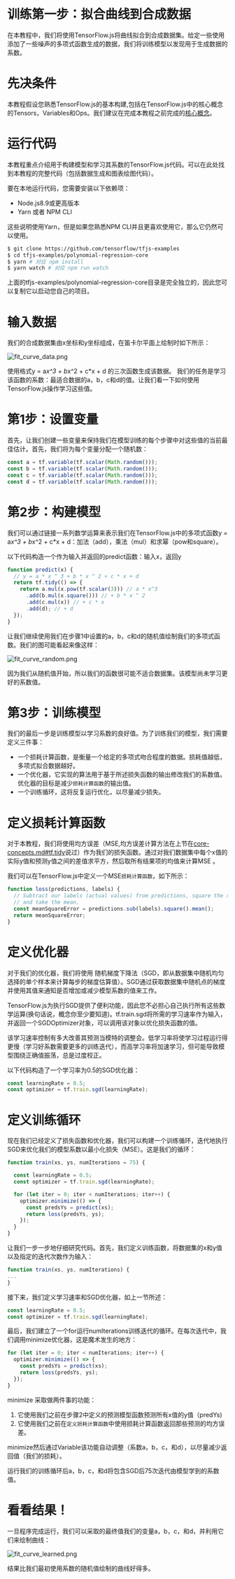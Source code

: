 # 训练第一步：拟合曲线到合成数据
在本教程中，我们将使用TensorFlow.js将曲线拟合到合成数据集。给定一些使用添加了一些噪声的多项式函数生成的数据，我们将训练模型以发现用于生成数据的系数。

# 先决条件
本教程假设您熟悉TensorFlow.js的基本构建,包括在TensorFlow.js中的核心概念的Tensors，Variables和Ops。我们建议在完成本教程之前完成的[核心概念](./core-concepts.md)。

# 运行代码
本教程重点介绍用于构建模型和学习其系数的TensorFlow.js代码。可以在此处找到本教程的完整代码（包括数据生成和图表绘图代码）。

要在本地运行代码，您需要安装以下依赖项：
* Node.js8.9或更高版本
* Yarn 或者 NPM CLI

这些说明使用Yarn，但是如果您熟悉NPM CLI并且更喜欢使用它，那么它仍然可以使用。
```sh
$ git clone https://github.com/tensorflow/tfjs-examples
$ cd tfjs-examples/polynomial-regression-core
$ yarn # 对应 npm install
$ yarn watch # 对应 npm run watch
```
上面的tfjs-examples/polynomial-regression-core目录是完全独立的，因此您可以复制它以启动您自己的项目。

# 输入数据
我们的合成数据集由x坐标和y坐标组成，在笛卡尔平面上绘制时如下所示：

![fit_curve_data.png](./pics/fit_curve_data.png)

使用格式y = a*x^3 + b*x^2 + c*x + d 的三次函数生成该数据。
我们的任务是学习该函数的系数：最适合数据的a，b，c和d的值。让我们看一下如何使用TensorFlow.js操作学习这些值。

# 第1步：设置变量
首先，让我们创建一些变量来保持我们在模型训练的每个步骤中对这些值的当前最佳估计。首先，我们将为每个变量分配一个随机数：
```js
const a = tf.variable(tf.scalar(Math.random()));
const b = tf.variable(tf.scalar(Math.random()));
const c = tf.variable(tf.scalar(Math.random()));
const d = tf.variable(tf.scalar(Math.random()));
```

# 第2步：构建模型

我们可以通过链接一系列数学运算来表示我们在TensorFlow.js中的多项式函数y = a*x^3 + b*x^2 + c*x + d：加法（add），乘法（mul）和求幂（pow和square）。

以下代码构造一个作为输入并返回的predict函数：输入x，返回y

```js
function predict(x) {
  // y = a * x ^ 3 + b * x ^ 2 + c * x + d
  return tf.tidy(() => {
    return a.mul(x.pow(tf.scalar(3))) // a * x^3
      .add(b.mul(x.square())) // + b * x ^ 2
      .add(c.mul(x)) // + c * x
      .add(d); // + d
  });
}
```

让我们继续使用我们在步骤1中设置的a，b，c和d的随机值绘制我们的多项式函数。我们的图可能看起来像这样：

![fit_curve_random.png](./pics/fit_curve_random.png)

因为我们从随机值开始，所以我们的函数很可能不适合数据集。该模型尚未学习更好的系数值。

# 第3步：训练模型
我们的最后一步是训练模型以学习系数的良好值。为了训练我们的模型，我们需要定义三件事：
* 一个损耗计算函数，是衡量一个给定的多项式吻合程度的数据。损耗值越低，多项式拟合数据越好。
* 一个优化器，它实现的算法用于基于所述损失函数的输出修改我们的系数值。优化器的目标是减少`损耗计算函数`的输出值。
* 一个训练循环，这将反复运行优化，以尽量减少损失。

# 定义损耗计算函数
对于本教程，我们将使用均方误差（MSE,均方误差计算方法在上节在[core-concepts.md#tf.tidy](./core-concepts.md#tftidy)说过）作为我们的损失函数。通过对我们数据集中每个x值的实际y值和预测y值之间的差值求平方，然后取所有结果项的均值来计算MSE 。

我们可以在TensorFlow.js中定义一个MSE`损耗计算函数`，如下所示：
```js
function loss(predictions, labels) {
  // Subtract our labels (actual values) from predictions, square the results,
  // and take the mean.
  const meanSquareError = predictions.sub(labels).square().mean();
  return meanSquareError;
}
```

# 定义优化器
对于我们的优化器，我们将使用 随机梯度下降法（SGD，即从数据集中随机均匀选择的单个样本来计算每步的梯度估算值）。SGD通过获取数据集中随机点的梯度并使用其值来通知是否增加或减少模型系数的值来工作。

TensorFlow.js为执行SGD提供了便利功能，因此您不必担心自己执行所有这些数学运算(换句话说，概念你至少要知道)。tf.train.sgd将所需的学习速率作为输入，并返回一个SGDOptimizer对象，可以调用该对象以优化损失函数的值。

该学习速率控制有多大改善其预测当模特的调整会。低学习率将使学习过程运行得更慢（学习好系数需要更多的训练迭代），而高学习率将加速学习，但可能导致模型围绕正确值振荡，总是过度校正。

以下代码构造了一个学习率为0.5的SGD优化器：
```js
const learningRate = 0.5;
const optimizer = tf.train.sgd(learningRate);
```

# 定义训练循环
现在我们已经定义了损失函数和优化器，我们可以构建一个训练循环，迭代地执行SGD来优化我们的模型系数以最小化损失（MSE）。这是我们的循环：
```js
function train(xs, ys, numIterations = 75) {

  const learningRate = 0.5;
  const optimizer = tf.train.sgd(learningRate);

  for (let iter = 0; iter < numIterations; iter++) {
    optimizer.minimize(() => {
      const predsYs = predict(xs);
      return loss(predsYs, ys);
    });
  }
}
```

让我们一步一步地仔细研究代码。首先，我们定义训练函数，将数据集的x和y值以及指定的迭代次数作为输入：

```js
function train(xs, ys, numIterations) {
...
}
```
接下来，我们定义学习速率和SGD优化器，如上一节所述：
```js
const learningRate = 0.5;
const optimizer = tf.train.sgd(learningRate);
```
最后，我们建立了一个for运行numIterations训练迭代的循环。在每次迭代中，我们调用minimize优化器，这是魔术发生的地方：
```js
for (let iter = 0; iter < numIterations; iter++) {
  optimizer.minimize(() => {
    const predsYs = predict(xs);
    return loss(predsYs, ys);
  });
}
```
minimize 采取做两件事的功能：
1. 它使用我们之前在步骤2中定义的预测模型函数预测所有x值的y值（predYs)
2. 它使用我们之前在`定义损耗计算函数`中使用损耗计算函数返回那些预测的均方误差。

minimize然后通过Variable该功能自动调整（系数a，b，c，和d），以尽量减少返回值（我们的损耗）。

运行我们的训练循环后a，b，c，和d将包含SGD后75次迭代由模型学到的系数值。

# 看看结果！
一旦程序完成运行，我们可以采取的最终值我们的变量a，b，c，和d，并利用它们来绘制曲线：

![fit_curve_learned.png](./pics/fit_curve_learned.png)

结果比我们最初使用系数的随机值绘制的曲线好得多。




